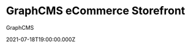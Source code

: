 ---
title: GraphCMS eCommerce Storefront
github: https://github.com/GraphCMS/graphcms-commerce-starter
demo: https://commerce.withheadlesscms.com/
author: GraphCMS
ssg:
  - Next
cms:
  - GraphCMS
css:
  - Tailwind
date: 2021-07-18T19:00:00.000Z
description: >-
  Modern, SEO ready commerce storefront built with GraphCMS, Next.js, Stripe,
  and Tailwind CSS
category:
  - Ecommerce
publish_date: '2021-01-28T15:24:09Z'
update_date: '2022-07-14T11:41:56Z'
github_star: 117
github_fork: 48
---
